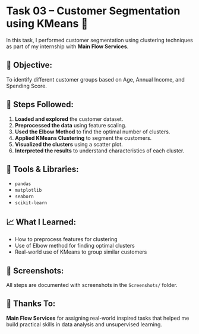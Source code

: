 # Task 03 – Customer Segmentation using KMeans 🧠

In this task, I performed customer segmentation using clustering techniques as part of my internship with **Main Flow Services**.

## 🧭 Objective:
To identify different customer groups based on Age, Annual Income, and Spending Score.

## 📌 Steps Followed:

1. **Loaded and explored** the customer dataset.
2. **Preprocessed the data** using feature scaling.
3. **Used the Elbow Method** to find the optimal number of clusters.
4. **Applied KMeans Clustering** to segment the customers.
5. **Visualized the clusters** using a scatter plot.
6. **Interpreted the results** to understand characteristics of each cluster.

## 🔧 Tools & Libraries:
- `pandas`
- `matplotlib`
- `seaborn`
- `scikit-learn`

## 📈 What I Learned:
- How to preprocess features for clustering
- Use of Elbow method for finding optimal clusters
- Real-world use of KMeans to group similar customers

## 📁 Screenshots:
All steps are documented with screenshots in the `Screenshots/` folder.

## 🙌 Thanks To:
**Main Flow Services** for assigning real-world inspired tasks that helped me build practical skills in data analysis and unsupervised learning.
